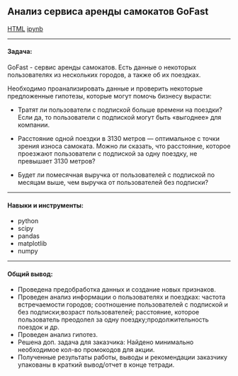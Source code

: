 ## Анализ сервиса аренды самокатов GoFast <br/>

[HTML](./project_stat_analys.html)
[ipynb](./project_stat_analys.ipynb)

***
#### Задача:

GoFast - сервис аренды самокатов. Есть данные о некоторых пользователях из нескольких городов, а также об их поездках.

Необходимо проанализировать данные и проверить некоторые предложенные гипотезы, которые могут помочь бизнесу вырасти:

* Тратят ли пользователи с подпиской больше времени на поездки? Если да, то пользователи с подпиской могут быть «выгоднее» для компании.

* Расстояние одной поездки в 3130 метров — оптимальное с точки зрения износа самоката. Можно ли сказать, что расстояние, которое проезжают пользователи с подпиской за одну поездку, не превышает 3130 метров?

* Будет ли помесячная выручка от пользователей с подпиской по месяцам выше, чем выручка от пользователей без подписки?

***
#### Навыки и инструменты:

* python
* scipy
* pandas
* matplotlib
* numpy

***
#### Общий вывод:
* Проведена предобработка данных и создание новых признаков.
* Проведен анализ информации о пользователях и поездках: частота встречаемости городов; соотношение пользователей с подпиской и без подписки;возраст пользователей; расстояние, которое пользователь преодолел за одну поездку;продолжительность поездок и др.
* Проведен анализ гипотез.
* Решена доп. задача для заказчика: Найдено минимально необходимое кол-во промокодов для акции.
* Полученные результаты работы, выводы и рекомендации заказчику упакованы в краткий вывод/отчет в конце тетради.
